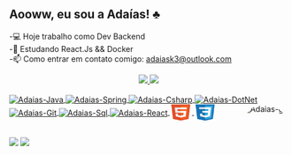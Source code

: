 ## Aooww, eu sou a Adaías! ♣
-💻 Hoje trabalho como Dev Backend<br>
-🌱 Estudando React.Js && Docker<br>
-📫 Como entrar em contato comigo: adaiask3@outlook.com

<div align="center">
  <a href="https://github.com/shaftmind">
  <img height="180em" src="https://github-readme-stats.vercel.app/api?username=shaftmind&show_icons=true&theme=dark&include_all_commits=false&count_private=false"/>
  <img height="180em" src="https://github-readme-stats.vercel.app/api/top-langs/?username=shaftmind&layout=compact&langs_count=7&theme=dark"/>
 </div>
  
  
<div style="display: inline_block"><br>
  <img align="center" alt="Adaias-Java" height="30" width="40" src="https://cdn.jsdelivr.net/gh/devicons/devicon/icons/java/java-original.svg" >
  <img align="center" alt="Adaias-Spring" height="30" width="40" src="https://cdn.jsdelivr.net/gh/devicons/devicon/icons/spring/spring-original.svg" />
  <img align="center" alt="Adaias-Csharp" height="30" width="40" src="https://cdn.jsdelivr.net/gh/devicons/devicon/icons/csharp/csharp-original.svg" />
  <img align="center" alt="Adaias-DotNet" height="30" width="40" src="https://cdn.jsdelivr.net/gh/devicons/devicon/icons/dotnetcore/dotnetcore-original.svg" />
  <img align="center" alt="Adaias-Git" height="30" width="40" src="https://cdn.jsdelivr.net/gh/devicons/devicon/icons/git/git-original.svg" />
  <img align="center" alt="Adaias-Sql" height="30" width="40" src= "https://cdn.jsdelivr.net/gh/devicons/devicon/icons/mysql/mysql-original.svg" >
  <img align="center" alt="Adaias-React" height="30" width="40" src="https://cdn.jsdelivr.net/gh/devicons/devicon/icons/react/react-original.svg" />
  <img align="center" alt="Adaias-HTML" height="30" width="40" src="https://raw.githubusercontent.com/devicons/devicon/master/icons/html5/html5-original.svg">
  <img align="center" alt="Adaias-CSS" height="30" width="40" src="https://raw.githubusercontent.com/devicons/devicon/master/icons/css3/css3-original.svg">
  <img align="right" alt="Adaias-gif" height="150" style="border-radius:50px;"
  src="https://c.tenor.com/Wc3vOYPoJ7gAAAAC/guardians-of.gif">
</div>
  
  ##
 
<div> 
  <a href="https://www.instagram.com/nego.kong/" target="_blank"><img src="https://img.shields.io/badge/-Instagram-%23E4405F?style=for-the-badge&logo=instagram&logoColor=white" target="_blank"></a> 
  <a href="https://www.linkedin.com/in/adaías-santos-almeida-3470951b7/" target="_blank"><img src="https://img.shields.io/badge/-LinkedIn-%230077B5?style=for-the-badge&logo=linkedin&logoColor=white" target="_blank"></a> 
</div>
